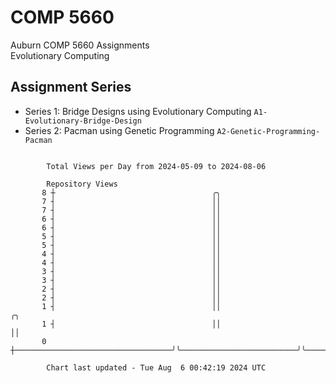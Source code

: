 # COMP 5660
Auburn COMP 5660 Assignments  
Evolutionary Computing

## Assignment Series
- Series 1: Bridge Designs using Evolutionary Computing `A1-Evolutionary-Bridge-Design`
- Series 2: Pacman using Genetic Programming `A2-Genetic-Programming-Pacman`

```

        Total Views per Day from 2024-05-09 to 2024-08-06

        Repository Views
       8 ┼                                   ╭╮
       7 ┤                                   ││
       7 ┤                                   ││
       6 ┤                                   ││
       6 ┤                                   ││
       5 ┤                                   ││
       5 ┤                                   ││
       4 ┤                                   ││
       4 ┤                                   ││
       3 ┤                                   ││
       3 ┤                                   ││
       2 ┤                                   ││
       2 ┤                                   ││
       1 ┤                                   ││                          ╭╮
       1 ┤                                   ││                          ││
       0 ┼───────────────────────────────────╯╰──────────────────────────╯╰────────────────────────

        Chart last updated - Tue Aug  6 00:42:19 2024 UTC
        
```
